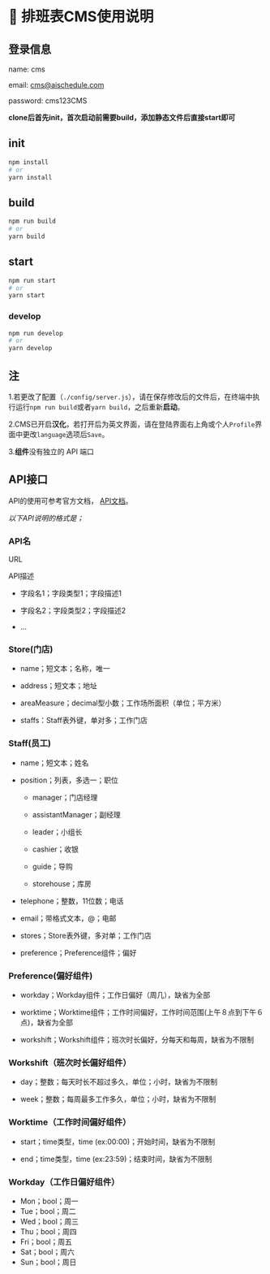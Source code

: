 # 🚀 排班表CMS使用说明

## 登录信息

name: cms

email: cms@aischedule.com

password: cms123CMS

**clone后首先init，首次启动前需要build，添加静态文件后直接start即可**

## init

```sh
npm install
# or
yarn install
```

## build

```sh
npm run build
# or
yarn build
```

## start

```sh
npm run start
# or
yarn start
```

### develop

```sh
npm run develop
# or
yarn develop
```

## 注

1.若更改了配置（`./config/server.js`），请在保存修改后的文件后，在终端中执行运行`npm run build`或者`yarn build`，之后重新**启动**。

2.CMS已开启**汉化**，若打开后为英文界面，请在登陆界面右上角或个人`Profile`界面中更改`language`选项后`Save`。

3.**组件**没有独立的 API 端口

## API接口

API的使用可参考官方文档，
[API文档](https://docs.strapi.io/developer-docs/latest/developer-resources/database-apis-reference/rest-api.html)。

*以下API说明的格式是；*

### API名

URL

API描述

- 字段名1；字段类型1；字段描述1

- 字段名2；字段类型2；字段描述2

- ...

  

### Store(门店)

- name；短文本；名称，唯一

- address；短文本；地址

- areaMeasure；decimal型小数；工作场所面积（单位；平方米）

- staffs：Staff表外键，单对多；工作门店

  

### Staff(员工)

- name；短文本；姓名

- position；列表，多选一；职位

  - manager；门店经理
  - assistantManager；副经理
  - leader；小组长
  
  - cashier；收银

  - guide；导购

  - storehouse；库房

- telephone；整数，11位数；电话

- email；带格式文本，@；电邮

- stores；Store表外键，多对单；工作门店

- preference；Preference组件；偏好

  

### Preference(偏好组件)

- workday；Workday组件；工作日偏好（周几），缺省为全部

- worktime；Worktime组件；工作时间偏好，工作时间范围(上午８点到下午６点)，缺省为全部

- workshift；Workshift组件；班次时长偏好，分每天和每周，缺省为不限制

  

### Workshift（班次时长偏好组件）

- day；整数；每天时长不超过多久，单位；小时，缺省为不限制

- week；整数；每周最多工作多久，单位；小时，缺省为不限制

  

### Worktime（工作时间偏好组件）

- start；time类型，time (ex:00:00)；开始时间，缺省为不限制

- end；time类型，time (ex:23:59)；结束时间，缺省为不限制

  

### Workday（工作日偏好组件）

- Mon；bool；周一
- Tue；bool；周二
- Wed；bool；周三
- Thu；bool；周四
- Fri；bool；周五
- Sat；bool；周六
- Sun；bool；周日

